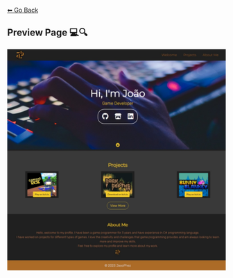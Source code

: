 [⬅ Go Back](https://github.com/JpMunhozOliveira/Responsive-Web-Design/blob/main/README.md)
## Preview Page 💻🔍

![Page Preview](PortfolioPageCapture.jpeg)
